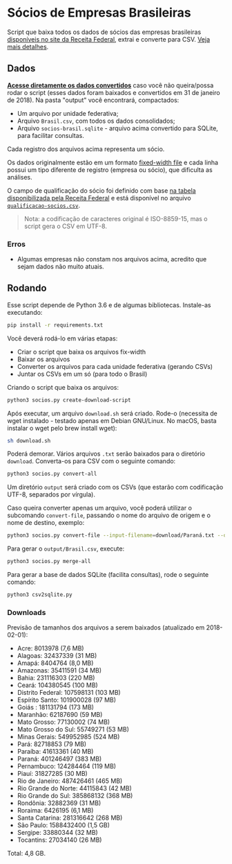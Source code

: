 # Sócios de Empresas Brasileiras

Script que baixa todos os dados de sócios das empresas brasileiras [disponíveis
no site da Receita
Federal](http://idg.receita.fazenda.gov.br/orientacao/tributaria/cadastros/cadastro-nacional-de-pessoas-juridicas-cnpj/dados-abertos-do-cnpj),
extrai e converte para CSV. [Veja mais detalhes](http://dados.gov.br/noticia/governo-federal-disponibiliza-os-dados-abertos-do-cadastro-nacional-da-pessoa-juridica).


## Dados

**[Acesse diretamente os dados
convertidos](https://drive.google.com/open?id=1o2q2FxK9RecbwrhYxlXj25qWJHh2guhi)**
caso você não queira/possa rodar o script (esses dados foram baixados e
convertidos em 31 de janeiro de 2018). Na pasta "output" você encontrará,
compactados:

- Um arquivo por unidade federativa;
- Arquivo `Brasil.csv`, com todos os dados consolidados;
- Arquivo `socios-brasil.sqlite` - arquivo acima convertido para SQLite, para
  facilitar consultas.

Cada registro dos arquivos acima representa um sócio.

Os dados originalmente estão em um formato [fixed-width
file](http://www.softinterface.com/Convert-XLS/Features/Fixed-Width-Text-File-Definition.htm)
e cada linha possui um tipo diferente de registro (empresa ou sócio), que
dificulta as análises.

O campo de qualificação do sócio foi definido com base [na tabela
disponibilizada pela Receita
Federal](http://idg.receita.fazenda.gov.br/orientacao/tributaria/cadastros/cadastro-nacional-de-pessoas-juridicas-cnpj/Qualificacao_socio.pdf)
e está disponível no arquivo
[`qualificacao-socios.csv`](qualificacao-socios.csv).

> Nota: a codificação de caracteres original é ISO-8859-15, mas o script gera o
> CSV em UTF-8.


### Erros

- Algumas empresas não constam nos arquivos acima, acredito que sejam dados não
  muito atuais.


## Rodando

Esse script depende de Python 3.6 e de algumas bibliotecas. Instale-as
executando:

```bash
pip install -r requirements.txt
```

Você deverá rodá-lo em várias etapas:

- Criar o script que baixa os arquivos fix-width
- Baixar os arquivos
- Converter os arquivos para cada unidade federativa (gerando CSVs)
- Juntar os CSVs em um só (para todo o Brasil)

Criando o script que baixa os arquivos:

```bash
python3 socios.py create-download-script
```

Após executar, um arquivo `download.sh` será criado. Rode-o (necessita de wget
instalado - testado apenas em Debian GNU/Linux. No macOS, basta instalar o wget pelo brew install wget):

```bash
sh download.sh
```

Poderá demorar. Vários arquivos `.txt` serão baixados para o diretório
`download`.  Converta-os para CSV com o seguinte comando:

```bash
python3 socios.py convert-all
```

Um diretório `output` será criado com os CSVs (que estarão com codificação
UTF-8, separados por vírgula).

Caso queira converter apenas um arquivo, você poderá utilizar o subcomando
`convert-file`, passando o nome do arquivo de origem e o nome de destino,
exemplo:

```bash
python3 socios.py convert-file --input-filename=download/Paraná.txt --output-filename=output/Paraná.csv
```

Para gerar o `output/Brasil.csv`, execute:

```bash
python3 socios.py merge-all
```

Para gerar a base de dados SQLite (facilita consultas), rode o seguinte
comando:

```bash
python3 csv2sqlite.py
```
 ### Downloads

Previsão de tamanhos dos arquivos a serem baixados (atualizado em 2018-02-01):

- Acre: 8013978 (7,6 MB)
- Alagoas: 32437339 (31 MB)
- Amapá:  8404764 (8,0 MB)
- Amazonas:  35411591 (34 MB)
- Bahia: 231116303 (220 MB)
- Ceará: 104380545 (100 MB)
- Distrito Federal:  107598131 (103 MB)
- Espírito Santo: 101900028 (97 MB)
- Goiás : 181131794 (173 MB)
- Maranhão: 62187690 (59 MB)
- Mato Grosso: 77130002 (74 MB)
- Mato Grosso do Sul: 55749271 (53 MB)
- Minas Gerais: 549952985 (524 MB)
- Pará:  82718853 (79 MB)
- Paraíba: 41613361 (40 MB)
- Paraná: 401246497 (383 MB)
- Pernambuco: 124284464 (119 MB)
- Piauí: 31827285 (30 MB)
- Rio de Janeiro: 487426461 (465 MB)
- Rio Grande do Norte: 44115843 (42 MB)
- Rio Grande do Sul: 385868132 (368 MB)
- Rondônia: 32882369 (31 MB)
- Roraima: 6426195 (6,1 MB)
- Santa Catarina: 281316642 (268 MB)
- São Paulo: 1588432400 (1,5 GB)
- Sergipe:  33880344 (32 MB)
- Tocantins:  27034140 (26 MB)

Total: 4,8 GB.
